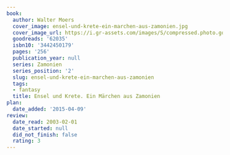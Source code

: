 ```yaml
---
book:
  author: Walter Moers
  cover_image: ensel-und-krete-ein-marchen-aus-zamonien.jpg
  cover_image_url: https://i.gr-assets.com/images/S/compressed.photo.goodreads.com/books/1170598805l/62035.jpg
  goodreads: '62035'
  isbn10: '3442450179'
  pages: '256'
  publication_year: null
  series: Zamonien
  series_position: '2'
  slug: ensel-und-krete-ein-marchen-aus-zamonien
  tags:
  - fantasy
  title: Ensel und Krete. Ein Märchen aus Zamonien
plan:
  date_added: '2015-04-09'
review:
  date_read: 2003-02-01
  date_started: null
  did_not_finish: false
  rating: 3
---
```

